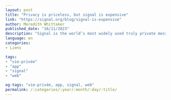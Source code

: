 ```yaml
---
layout: post
title: "Privacy is priceless, but signal is expensive"
link: "https://signal.org/blog/signal-is-expensive"
author: Meredith Whittaker
published_date: "16/11/2023"
description: "Signal is the world’s most widely used truly private messaging app, and our cryptographic technologies provide extra layers of privacy beyond the Signal app itself. Since launching in 2013, the Signal Protocol—our end-to-end encryption technology—has become the de facto standard for private communication, protecting the contents of billions of conversations in WhatsApp, Google Messages, and many others. Signal also continues to invest in research and development in the pursuit of extending communications privacy. This commitment underlies our recent work to add a layer of quantum resistance to the Signal Protocol, and our previous work on metadata protection technologies that help keep personal details like your contact list, group membership, profile name, and other intimate information secure. This singular focus on preserving the ability to communicate privately is one reason that we work in the open, documenting our thinking and making our code open source and open to scrutiny—so you don’t have to take our word for it."
language: en
categories:
- Liens

tags:
- "vie-privée"
- "app"
- "signal"
- "web"

og-tags: "vie-privée, app, signal, web"
permalink: /:categories/:year/:month/:day/:title/
---
```

